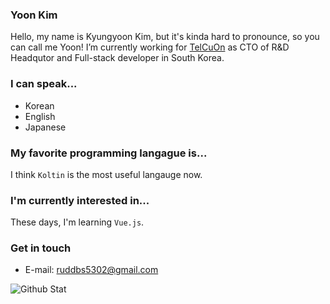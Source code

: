### Yoon Kim
Hello, my name is Kyungyoon Kim, but it's kinda hard to pronounce, so you can call me Yoon!
I’m currently working for [TelCuOn](https://www.telcuon.com) as CTO of R&D Headqutor and Full-stack developer in South Korea.

### I can speak...
- Korean
- English
- Japanese

### My favorite programming langague is...
I think `Koltin` is the most useful langauge now.

### I'm currently interested in...
These days, I'm learning `Vue.js`. 

### Get in touch
- E-mail: ruddbs5302@gmail.com

![Github Stat](https://github-readme-stats.vercel.app/api?username=pemassi&show_icons=true)
